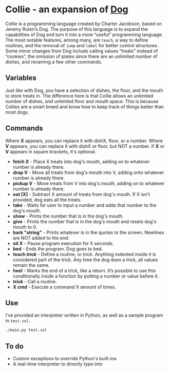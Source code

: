 # **Collie** - an expansion of [Dog](https://esolangs.org/wiki/DOG)

Collie is a programming language created by Charter Jacobson, based on Jeremy Ruten’s Dog. The purpose of this language is to expand the capabilities of Dog and turn it into a more “useful” programming language. The most notable features, among many, are `teach`, a way to define routines, and the removal of `jump` and `label` for better control structures. Some minor changes from Dog include calling values “treats” instead of “cookies”, the omission of plates since there are an unlimited number of dishes, and renaming a few other commands.

## Variables
Just like with Dog, you have a selection of dishes, the floor, and the mouth to store treats in. The difference here is that Collie allows an unlimited number of dishes, and unlimited floor and mouth space. This is because Collies are a smart breed and know how to keep track of things better than most dogs.

## Commands
Where **X** appears, you can replace it with dishX, floor, or a number. Where **V** appears, you can replace it with dishX or floor, but NOT a number. If **X** or **V** appears in square brackets, it's optional.
* **fetch X** - Place X treats into dog's mouth, adding on to whatever number is already there.
* **drop V** - Move all treats from dog's mouth into V, adding onto whatever number is already there.
* **pickup V** - Move treats from V into dog's mouth, adding on to whatever number is already there.
* **eat [X]** - Subtract X amount of treats from dog's mouth. If X isn't provided, dog eats all the treats.
* **take** - Waits for user to input a number and adds that number to the dog's mouth.
* **show** - Prints the number that is in the dog's mouth.
* **give** - Prints the number that is in the dog's mouth and resets dog's mouth to 0.
* **bark "string"** - Prints whatever is in the quotes to the screen. Newlines are NOT added to the end.
* **sit X** - Pause program execution for X seconds.
* **bed** - Ends the program. Dog goes to bed.
* **teach *trick*** - Define a routine, or trick. Anything indented inside it is considered part of the trick. Any time the dog does a trick, all values remain the same.
* **heel** - Marks the end of a trick, like a return. It’s possible to use this conditionally inside a function by putting a number or value before it.
* ***trick*** - Call a routine.
* **X *cmd*** - Execute a command X amount of times.

## Use
I've provided an interpreter written in Python, as well as a sample program in `test.col`.

```sh
./main.py test.col
```

## To do
* Custom exceptions to override Python's built-ins
* A real-time interpreter to directly type into
